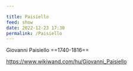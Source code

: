 ```yaml
---

title: Paisiello
feed: show
date: 2022-12-23 17:30
permalink: /Paisiello
---
```

Giovanni Paisiello
==1740-1816==

https://www.wikiwand.com/hu/Giovanni_Paisiello
